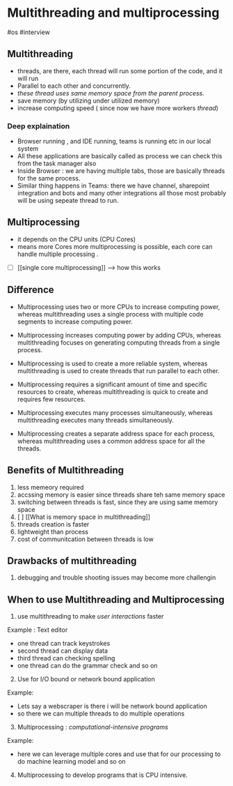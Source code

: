 # Multithreading and multiprocessing
#os
#interview

## Multithreading
- threads, are there, each thread will run some portion of the code, and it will run
- Parallel to each other and concurrently.
- *these thread uses same memory space from the parent process.*
- save memory (by utilizing under utilized memory)
- increase computing speed ( since now we have more workers *thread*)

### Deep explaination
- Browser running , and IDE running, teams is running etc in our local system
- All these applications are basically called as process we can check this from the task manager also
- Inside Browser : we are having multiple tabs, those are basically threads for the same process.
- Similar thing happens in Teams: there we have channel, sharepoint integration and bots and many other integrations all those most probably will be using sepeate thread to run.



## Multiprocessing
- it depends on the CPU units (CPU Cores)
- means more Cores more multiprocessing is possible, each core can handle multiple processing .
- [ ] [[single core multiprocessing]] --> how this works


## Difference 
-   Multiprocessing uses two or more CPUs to increase computing power, whereas multithreading uses a single process with multiple code segments to increase computing power.
    
-   Multiprocessing increases computing power by adding CPUs, whereas multithreading focuses on generating computing threads from a single process.
    
-   Multiprocessing is used to create a more reliable system, whereas multithreading is used to create threads that run parallel to each other.
    
-   Multiprocessing requires a significant amount of time and specific resources to create, whereas multithreading is quick to create and requires few resources.
    
-   Multiprocessing executes many processes simultaneously, whereas multithreading executes many threads simultaneously.
    
-   Multiprocessing creates a separate address space for each process, whereas multithreading uses a common address space for all the threads.

## Benefits of Multithreading
1. less memeory required
2. accssing memory is easier since threads share teh same memory space
3. switching between threads is fast, since they are using same memory space
4. [ ] [[What is memory space in multithreading]]
5. threads creation is faster
6. lightweight than process
7. cost of communitcation between threads is low


## Drawbacks of multithreading
1. debugging and trouble shooting issues may become more challengin


## When to use Multithreading and Multiprocessing
1. use multithreading to make *user interactions* faster

Example : Text editor
- one thread can track keystrokes
- second thread can display data
- third thread can checking spelling
- one thread can do the grammar check and so on

2. Use for I/O bound or network bound application

Example:
- Lets say a webscraper is there i will be network bound application
- so there we can multiple threads to do multiple operations

3. Multiprocessing : *computational-intensive programs*

Example:
- here we can leverage multiple cores and use that for our processing to do machine learning model and so on

4. Multiprocessing to develop programs that is CPU intensive.
